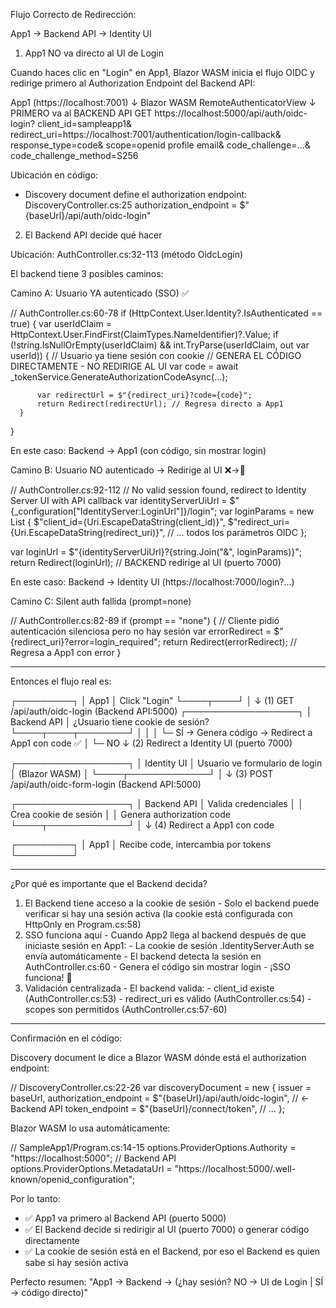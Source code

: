 Flujo Correcto de Redirección:

  App1 → Backend API → Identity UI

  1. App1 NO va directo al UI de Login

  Cuando haces clic en "Login" en App1, Blazor WASM inicia el flujo OIDC y redirige primero al Authorization
  Endpoint del Backend API:

  App1 (https://localhost:7001)
    ↓ Blazor WASM RemoteAuthenticatorView
    ↓ PRIMERO va al BACKEND API
  GET https://localhost:5000/api/auth/oidc-login?
      client_id=sampleapp1&
      redirect_uri=https://localhost:7001/authentication/login-callback&
      response_type=code&
      scope=openid profile email&
      code_challenge=...&
      code_challenge_method=S256

  Ubicación en código:
  - Discovery document define el authorization endpoint: DiscoveryController.cs:25
  authorization_endpoint = $"{baseUrl}/api/auth/oidc-login"

  2. El Backend API decide qué hacer

  Ubicación: AuthController.cs:32-113 (método OidcLogin)

  El backend tiene 3 posibles caminos:

  Camino A: Usuario YA autenticado (SSO) ✅

  // AuthController.cs:60-78
  if (HttpContext.User.Identity?.IsAuthenticated == true)
  {
      var userIdClaim = HttpContext.User.FindFirst(ClaimTypes.NameIdentifier)?.Value;
      if (!string.IsNullOrEmpty(userIdClaim) && int.TryParse(userIdClaim, out var userId))
      {
          // Usuario ya tiene sesión con cookie
          // GENERA EL CÓDIGO DIRECTAMENTE - NO REDIRIGE AL UI
          var code = await _tokenService.GenerateAuthorizationCodeAsync(...);

          var redirectUrl = $"{redirect_uri}?code={code}";
          return Redirect(redirectUrl); // Regresa directo a App1
      }
  }

  En este caso: Backend → App1 (con código, sin mostrar login)

  Camino B: Usuario NO autenticado → Redirige al UI ❌→🔐

  // AuthController.cs:92-112
  // No valid session found, redirect to Identity Server UI with API callback
  var identityServerUiUrl = $"{_configuration["IdentityServer:LoginUrl"]}/login";
  var loginParams = new List<string>
  {
      $"client_id={Uri.EscapeDataString(client_id)}",
      $"redirect_uri={Uri.EscapeDataString(redirect_uri)}",
      // ... todos los parámetros OIDC
  };

  var loginUrl = $"{identityServerUiUrl}?{string.Join("&", loginParams)}";
  return Redirect(loginUrl); // BACKEND redirige al UI (puerto 7000)

  En este caso: Backend → Identity UI (https://localhost:7000/login?...)

  Camino C: Silent auth fallida (prompt=none)

  // AuthController.cs:82-89
  if (prompt == "none")
  {
      // Cliente pidió autenticación silenciosa pero no hay sesión
      var errorRedirect = $"{redirect_uri}?error=login_required";
      return Redirect(errorRedirect); // Regresa a App1 con error
  }

  ---
  Entonces el flujo real es:

  ┌─────────┐
  │  App1   │ Click "Login"
  └────┬────┘
       │
       ↓ (1) GET /api/auth/oidc-login (Backend API:5000)
  ┌──────────────────┐
  │   Backend API    │ ¿Usuario tiene cookie de sesión?
  └────┬────┬────────┘
       │    │
       │    └─ SÍ → Genera código → Redirect a App1 con code ✅
       │
       └─ NO ↓ (2) Redirect a Identity UI (puerto 7000)

  ┌──────────────────┐
  │  Identity UI     │ Usuario ve formulario de login
  │ (Blazor WASM)    │
  └────┬─────────────┘
       │
       ↓ (3) POST /api/auth/oidc-form-login (Backend API:5000)

  ┌──────────────────┐
  │   Backend API    │ Valida credenciales
  │                  │ Crea cookie de sesión
  │                  │ Genera authorization code
  └────┬─────────────┘
       │
       ↓ (4) Redirect a App1 con code

  ┌─────────┐
  │  App1   │ Recibe code, intercambia por tokens
  └─────────┘

  ---
  ¿Por qué es importante que el Backend decida?

  1. El Backend tiene acceso a la cookie de sesión - Solo el backend puede verificar si hay una sesión activa (la
  cookie está configurada con HttpOnly en Program.cs:58)
  2. SSO funciona aquí - Cuando App2 llega al backend después de que iniciaste sesión en App1:
    - La cookie de sesión .IdentityServer.Auth se envía automáticamente
    - El backend detecta la sesión en AuthController.cs:60
    - Genera el código sin mostrar login
    - ¡SSO funciona! 🎉
  3. Validación centralizada - El backend valida:
    - client_id existe (AuthController.cs:53)
    - redirect_uri es válido (AuthController.cs:54)
    - scopes son permitidos (AuthController.cs:57-60)

  ---
  Confirmación en el código:

  Discovery document le dice a Blazor WASM dónde está el authorization endpoint:

  // DiscoveryController.cs:22-26
  var discoveryDocument = new
  {
      issuer = baseUrl,
      authorization_endpoint = $"{baseUrl}/api/auth/oidc-login", // ← Backend API
      token_endpoint = $"{baseUrl}/connect/token",
      // ...
  };

  Blazor WASM lo usa automáticamente:

  // SampleApp1/Program.cs:14-15
  options.ProviderOptions.Authority = "https://localhost:5000"; // Backend API
  options.ProviderOptions.MetadataUrl = "https://localhost:5000/.well-known/openid_configuration";

  Por lo tanto:
  - ✅ App1 va primero al Backend API (puerto 5000)
  - ✅ El Backend decide si redirigir al UI (puerto 7000) o generar código directamente
  - ✅ La cookie de sesión está en el Backend, por eso el Backend es quien sabe si hay sesión activa

  Perfecto resumen: "App1 → Backend → (¿hay sesión? NO → UI de Login | SÍ → código directo)"
